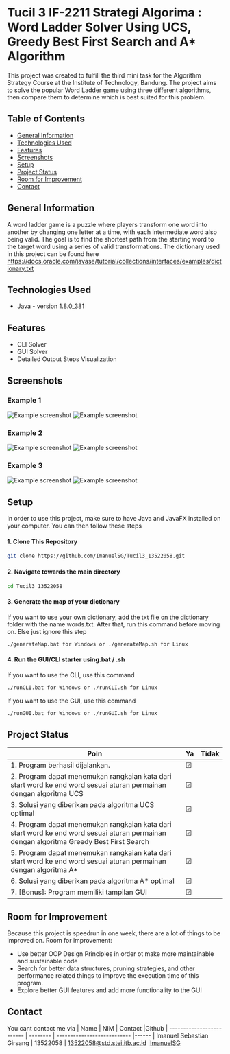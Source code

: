 # Tucil 3 IF-2211 Strategi Algorima : Word Ladder Solver Using UCS, Greedy Best First Search and A\* Algorithm

This project was created to fulfill the third mini task for the Algorithm Strategy Course at the Institute of Technology, Bandung. The project aims to solve the popular Word Ladder game using three different algorithms, then compare them to determine which is best suited for this problem.

## Table of Contents

- [General Information](#general-information)
- [Technologies Used](#technologies-used)
- [Features](#features)
- [Screenshots](#screenshots)
- [Setup](#setup)
- [Project Status](#project-status)
- [Room for Improvement](#room-for-improvement)
- [Contact](#contact)
<!-- * [License](#license) -->

## General Information

A word ladder game is a puzzle where players transform one word into another by changing one letter at a time, with each intermediate word also being valid. The goal is to find the shortest path from the starting word to the target word using a series of valid transformations. The dictionary used in this project can be found here https://docs.oracle.com/javase/tutorial/collections/interfaces/examples/dictionary.txt

## Technologies Used

- Java - version 1.8.0_381

## Features

- CLI Solver
- GUI Solver
- Detailed Output Steps Visualization

## Screenshots

### Example 1

![Example screenshot](./test/astar.png)
![Example screenshot](./test/tc6/a6.png)

### Example 2

![Example screenshot](./test/atom.png)
![Example screenshot](./test/tc2/a2.png)

### Example 3

![Example screenshot](./test/nosol.png)
![Example screenshot](./test/tc1/a1.png)

<!-- If you have screenshots you'd like to share, include them here. -->

## Setup

In order to use this project, make sure to have Java and JavaFX installed on your computer. You can then follow these steps

#### 1. Clone This Repository

```bash
git clone https://github.com/ImanuelSG/Tucil3_13522058.git
```

#### 2. Navigate towards the main directory

```bash
cd Tucil3_13522058
```

#### 3. Generate the map of your dictionary

If you want to use your own dictionary, add the txt file on the dictionary folder with the name words.txt. After that, run this command before moving on. Else just ignore this step

```bash
./generateMap.bat for Windows or ./generateMap.sh for Linux
```

#### 4. Run the GUI/CLI starter using.bat / .sh

If you want to use the CLI, use this command

```bash
./runCLI.bat for Windows or ./runCLI.sh for Linux
```

If you want to use the GUI, use this command

```bash
./runGUI.bat for Windows or ./runGUI.sh for Linux
```

## Project Status

| Poin                                                                                                                                    | Ya      | Tidak |
| --------------------------------------------------------------------------------------------------------------------------------------- | ------- | ----- |
| 1. Program berhasil dijalankan.                                                                                                         | &#9745; |       |
| 2. Program dapat menemukan rangkaian kata dari start word ke end word sesuai aturan permainan dengan algoritma UCS                      | &#9745; |       |
| 3. Solusi yang diberikan pada algoritma UCS optimal                                                                                     | &#9745; |       |
| 4. Program dapat menemukan rangkaian kata dari start word ke end word sesuai aturan permainan dengan algoritma Greedy Best First Search | &#9745; |       |
| 5. Program dapat menemukan rangkaian kata dari start word ke end word sesuai aturan permainan dengan algoritma A\*                      | &#9745; |       |
| 6. Solusi yang diberikan pada algoritma A\* optimal                                                                                     | &#9745; |       |
| 7. [Bonus]: Program memiliki tampilan GUI                                                                                               | &#9745; |       |

## Room for Improvement

Because this project is speedrun in one week, there are a lot of things to be improved on.
Room for improvement:

- Use better OOP Design Principles in order ot make more maintainable and sustainable code
- Search for better data structures, pruning strategies, and other performance related things to improve the execution time of this program.
- Explore better GUI features and add more functionality to the GUI

## Contact

You cant contact me via
| Name | NIM | Contact |Github
| ------------------------- | -------- | --------------------------- |------
| Imanuel Sebastian Girsang | 13522058 | 13522058@std.stei.itb.ac.id |[ImanuelSG](https:/github.com/ImanuelSG)
